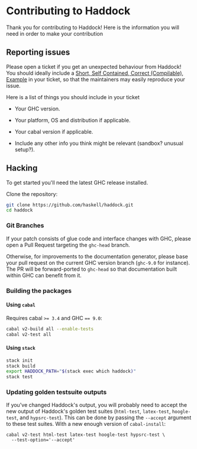 # Contributing to Haddock

Thank you for contributing to Haddock! Here is the information you will need in
order to make your contribution

## Reporting issues

Please open a ticket if you get an unexpected behaviour from Haddock!  
You should ideally include a [Short, Self Contained, Correct (Compilable), Example][SSCCE]
in your ticket, so that the maintainers may easily reproduce your issue.

Here is a list of things you should include in your ticket

* Your GHC version.

* Your platform, OS and distribution if applicable.

* Your cabal version if applicable.

* Include any other info you think might be relevant (sandbox? unusual setup?).

## Hacking

To get started you'll need the latest GHC release installed.

Clone the repository:

```bash
git clone https://github.com/haskell/haddock.git
cd haddock
```

### Git Branches

If your patch consists of glue code and interface changes with GHC, please
open a Pull Request targeting the `ghc-head` branch.

Otherwise, for improvements to the documentation generator,
please base your pull request on the current GHC version branch
(`ghc-9.0` for instance). The PR will be forward-ported to `ghc-head`
so that documentation built within GHC can benefit from it.

### Building the packages

#### Using `cabal`

Requires cabal `>= 3.4` and GHC `== 9.0`:

```bash
cabal v2-build all --enable-tests
cabal v2-test all
```

#### Using `stack`

```bash
stack init
stack build
export HADDOCK_PATH="$(stack exec which haddock)"
stack test
```

### Updating golden testsuite outputs

If you've changed Haddock's output, you will probably need to accept the new
output of Haddock's golden test suites (`html-test`, `latex-test`,
`hoogle-test`, and `hypsrc-test`). This can be done by passing the `--accept`
argument to these test suites. With a new enough version of `cabal-install`:

```
cabal v2-test html-test latex-test hoogle-test hypsrc-test \
  --test-option='--accept'
```


[SSCCE]: http://sscce.org/

